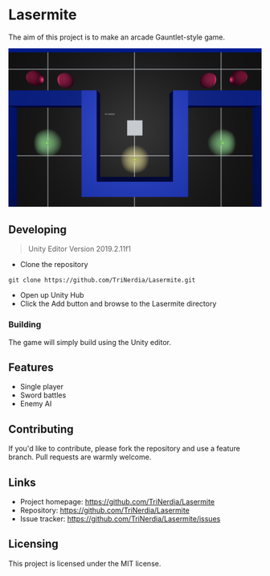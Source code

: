 # Lasermite

The aim of this project is to make an arcade Gauntlet-style game.

![Screenshot of Paddle Boards game](Assets/Screenshots/demo.png)

## Developing

> Unity Editor Version 2019.2.11f1

* Clone the repository
```shell
git clone https://github.com/TriNerdia/Lasermite.git
```

* Open up Unity Hub
* Click the Add button and browse to the Lasermite directory

### Building

The game will simply build using the Unity editor.

## Features

* Single player
* Sword battles
* Enemy AI

## Contributing

If you'd like to contribute, please fork the repository and use a feature
branch. Pull requests are warmly welcome.

## Links

* Project homepage: https://github.com/TriNerdia/Lasermite
* Repository: https://github.com/TriNerdia/Lasermite
* Issue tracker: https://github.com/TriNerdia/Lasermite/issues

## Licensing

This project is licensed under the MIT license.